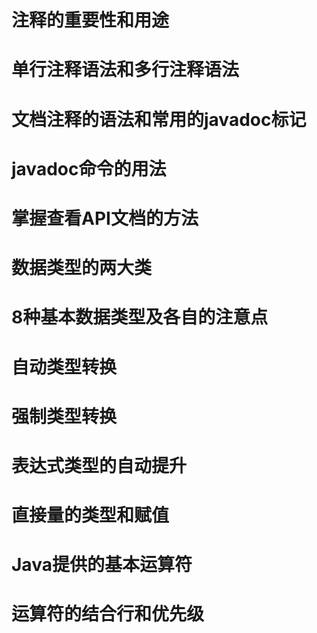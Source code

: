 # 注释的重要性和用途
# 单行注释语法和多行注释语法
# 文档注释的语法和常用的javadoc标记
# javadoc命令的用法
# 掌握查看API文档的方法
# 数据类型的两大类
# 8种基本数据类型及各自的注意点
# 自动类型转换
# 强制类型转换
# 表达式类型的自动提升
# 直接量的类型和赋值
# Java提供的基本运算符
# 运算符的结合行和优先级